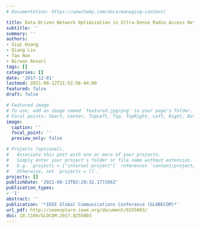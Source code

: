 ```yaml
---
# Documentation: https://wowchemy.com/docs/managing-content/

title: Data-Driven Network Optimization in Ultra-Dense Radio Access Networks
subtitle: ''
summary: ''
authors:
- Siqi Huang
- Qiang Liu
- Tao Han
- Nirwan Ansari
tags: []
categories: []
date: '2017-12-01'
lastmod: 2021-08-12T21:52:56-04:00
featured: false
draft: false

# Featured image
# To use, add an image named `featured.jpg/png` to your page's folder.
# Focal points: Smart, Center, TopLeft, Top, TopRight, Left, Right, BottomLeft, Bottom, BottomRight.
image:
  caption: ''
  focal_point: ''
  preview_only: false

# Projects (optional).
#   Associate this post with one or more of your projects.
#   Simply enter your project's folder or file name without extension.
#   E.g. `projects = ["internal-project"]` references `content/project/deep-learning/index.md`.
#   Otherwise, set `projects = []`.
projects: []
publishDate: '2021-08-13T02:20:32.177266Z'
publication_types:
- '1'
abstract: ''
publication: '*IEEE Global Communications Conference (GLOBECOM)*'
url_pdf: http://ieeexplore.ieee.org/document/8255003/
doi: 10.1109/GLOCOM.2017.8255003
---
```

